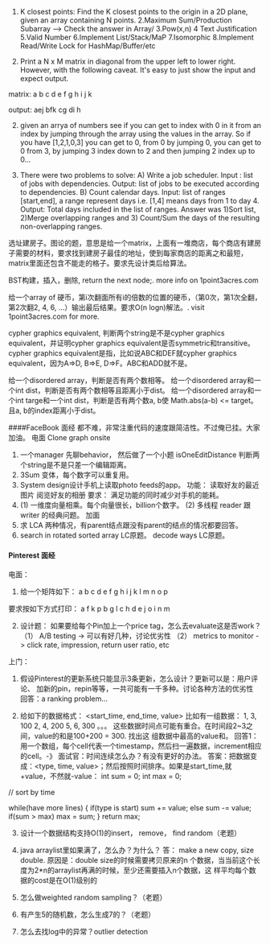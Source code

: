 1. K closest points:
  Find the K closest points to the origin in a 2D plane, given an array containing N points.
2.Maximum Sum/Production Subarray --> Check the answer in Array/
3.Pow(x,n)
4 Text Justification
5.Valid Number
6.Implement List/Stack/MaP
7.Isomorphic
8.Implement Read/Write Lock for HashMap/Buffer/etc

1. Print a N x M matrix in diagonal from the upper left to lower right. 
However, with the following caveat. It's easy to just show the 
input and expect output.

matrix:
a b c
d e f g
h i j k

output:
aej
bfk
cg
di
h 

2.  given an arrya of numbers see if you can get to index with   0 in it from an 
index by jumping through the array using the values in the array. So if you have 
[1,2,1,0,3] you can get to 0, from 0 by jumping 0, you can get to 0 from 3, by 
jumping 3 index down to 2 and then jumping 2 index up to 0... 

3. There were two problems to solve: A) Write a job scheduler. 
Input : list of jobs with dependencies. Output: list of jobs to be executed according 
to dependencies.
B) Count calendar days. Input: list of ranges [start,end], a range represent days i.e. 
[1,4] means days from 1 to day 4. Output: Total days included in the list of ranges. 
Answer was 1)Sort list, 2)Merge overlapping ranges and 3) Count/Sum the days of the 
resulting non-overlapping ranges.  

选址建房子。图论的题，意思是给一个matrix，上面有一堆商店，每个商店有建房子需要的材料，要求找到建房子最佳的地址，使到每家商店的距离之和最短，matrix里面还包含不能走的格子。要求先设计类后给算法。

BST构建，插入，删除, return the next node;. more info on 1point3acres.com

给一个array of 硬币，第i次翻面所有i的倍数的位置的硬币，（第0次，第1次全翻，第2次翻2, 4, 6, ...）输出最后结果。要求O(n logn)解法。. visit 1point3acres.com for more.

cypher graphics equivalent, 判断两个string是不是cypher graphics equivalent，并证明cypher graphics equivalent是否symmetric和transitive。
cypher graphics equivalent是指，比如说ABC和DEF就cypher graphics equivalent，因为A=>D, B=>E, D=>F。ABC和ADD就不是。

给一个disordered array，判断是否有两个数相等。
给一个disordered array和一个int dist，判断是否有两个数相等且距离小于dist。
给一个disordered array和一个int targe和一个int dist，判断是否有两个数a, b使 Math.abs(a-b) <= target。且a, b的index距离小于dist。


####FaceBook 面经
都不难，非常注重代码的速度跟简洁性。不过俺已挂。大家加油。
电面
Clone graph
onsite
1. 一个manager 先聊behavior， 然后做了一个小题
    isOneEditDistance 判断两个string是不是只差一个编辑距离。
2. 3Sum 变体，每个数字可以重复用。
3. System design设计手机上读取photo feeds的app。
    功能： 读取好友的最近图片
               阅览好友的相册
    要求： 满足功能的同时减少对手机的能耗。
4. (1) 一维度向量相乘。每个向量很长，billion个数字。
    (2) 多线程 reader 跟 writer 的经典问题。
加面
1. 求 LCA 两种情况，有parent结点跟没有parent的结点的情况都要回答。
2. search in rotated sorted array LC原题。
    decode ways LC原题。


#### Pinterest 面经
电面：
1. 给一个矩阵如下：
a b c d
e f g h
i j k l
m n o p

要求按如下方式打印：
a f k p
b g l
c h
d
e j o
i n 
m

2. 设计题：
如果要给每个Pin加上一个price tag，怎么去evaluate这是否work？
（1） A/B testing -> 可以有好几种，讨论优劣性
（2） metrics to monitor -> click rate, impression, return user ratio, etc

上门：
1. 假设Pinterest的更新系统只能显示3条更新，怎么设计？更新可以是：用户评论、
加新的pin，repin等等，一共可能有一千多种。讨论各种方法的优劣性
回答：a ranking problem...

2. 给如下的数据格式：
<start_time, end_time, value>
比如有一组数据：
1, 3, 100
2, 4, 200
5, 6, 300
。。。
这些数据时间点可能有重合。在时间段2~3之间，value的和是100+200 = 300. 找出这
组数据中最高的value和。
回答1： 用一个数组，每个cell代表一个timestamp，然后扫一遍数据，increment相应
的cell。-》 面试官：时间连续怎么办？有没有更好的办法。
答案：把数据变成：<type, time, value>；然后按照时间排序。如果是start_time,就
+value，不然就-value：
int sum = 0;
int max = 0;

// sort by time

while(have more lines) {
    if(type is start) sum += value;
    else sum -= value;
    if(sum > max) max = sum;
}
return max;

3. 设计一个数据结构支持O(1)的insert， remove， find random（老题）

4. java arraylist里如果满了，怎么办？为什么？
答： make a new copy, size double. 原因是：double size的时候需要拷贝原来的n
个数据，当当前这个长度为2*n的arraylist再满的时候，至少还需要插入n个数据，这
样平均每个数据的cost是在O(1)级别的

5. 怎么做weighted random sampling？（老题）

6. 有产生5的随机数，怎么生成7的？（老题）

7. 怎么去找log中的异常？outlier detection


